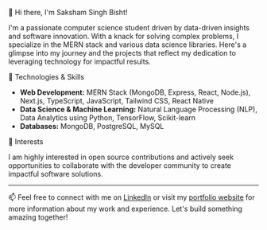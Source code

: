👋 Hi there, I'm Saksham Singh Bisht!

I'm a passionate computer science student driven by data-driven insights and software innovation. With a knack for solving complex problems, I specialize in the MERN stack and various data science libraries. Here's a glimpse into my journey and the projects that reflect my dedication to leveraging technology for impactful results.

🔧 Technologies & Skills

- **Web Development:** MERN Stack (MongoDB, Express, React, Node.js), Next.js, TypeScript, JavaScript, Tailwind CSS, React Native
- **Data Science & Machine Learning:** Natural Language Processing (NLP), Data Analytics using Python, TensorFlow, Scikit-learn
- **Databases:** MongoDB, PostgreSQL, MySQL

🌟 Interests

I am highly interested in open source contributions and actively seek opportunities to collaborate with the developer community to create impactful software solutions.

---

📫 Feel free to connect with me on [LinkedIn](https://www.linkedin.com/in/saksham-singh-bisht-762584246) or visit my [portfolio website](https://ssinghbisht.netlify.app/) for more information about my work and experience. Let's build something amazing together!
